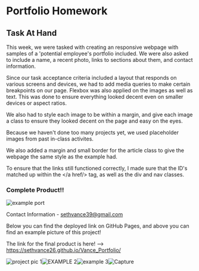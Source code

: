 # Portfolio Homework

## Task At Hand

This week, we were tasked with creating an responsive webpage with samples of a 'potential employee's portfolio included. We were also asked to include a name, a recent photo, links to sections about them, and contact information.

Since our task acceptance criteria included a layout that responds on various screens and devices, we had to add 
media queries to make certain breakpoints on our page. Flexbox was also applied on the images as well as text. This was done to ensure everything looked decent even on smaller devices or aspect ratios. 

We also had to style each image to be within a margin, and give each image a class to ensure they looked decent on the page and easy on the eyes.

Because we haven't done too many projects yet, we used placeholder images from past in-class activites.

We also added a margin and small border for the article class to give the webpage the same style as the example had.

To ensure that the links still functioned correctly, I made sure that the ID's matched up within the </a href/> tag, as well as the div and nav classes.

### Complete Product!!

![example port](https://user-images.githubusercontent.com/76290048/114982137-0c461a00-9e5d-11eb-9562-8bc9cecc24e4.PNG)

Contact Information - sethvance39@gmail.com

Below you can find the deployed link on GitHub Pages, and above you can find an example picture of this project! 

The link for the final product is here! --> https://sethvance26.github.io/Vance_Portfolio/

![project pic 1](https://user-images.githubusercontent.com/76290048/114250136-b3611800-996a-11eb-9b86-0efea22a3994.PNG)![EXAMPLE 2](https://user-images.githubusercontent.com/76290048/114250140-b65c0880-996a-11eb-9684-1c491987c481.PNG)![example 3](https://user-images.githubusercontent.com/76290048/114250144-b956f900-996a-11eb-9f31-4aea6d5699dd.PNG)![Capture](https://user-images.githubusercontent.com/76290048/115132153-b0e66a00-9fcb-11eb-93b1-5bebd4bcc350.PNG)


